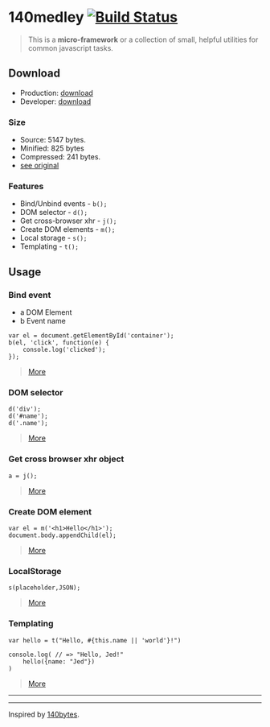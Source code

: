 # 140medley [![Build Status](https://travis-ci.org/frkr/140medley.png)](https://travis-ci.org/frkr/140medley/)

> This is a **micro-framework** or a collection of small, helpful utilities for common javascript tasks.

## Download
* Production: [download][downloadmin]
* Developer: [download][download]

### Size
* Source: 5147 bytes.
* Minified: 825 bytes 
* Compressed: 241 bytes.
* [see original][honza]

### Features
* Bind/Unbind events - `b();`
* DOM selector - `d();`
* Get cross-browser xhr - `j();`
* Create DOM elements - `m();`
* Local storage - `s();`
* Templating - `t();`

## Usage

### Bind event
* a DOM Element
* b Event name

```
var el = document.getElementById('container');
b(el, 'click', function(e) {
	console.log('clicked');
});
```
> [More](https://gist.github.com/968186)

### DOM selector
```
d('div');
d('#name');
d('.name');
```
> [More](https://gist.github.com/991057)

### Get cross browser xhr object
```
a = j();
```
> [More](https://gist.github.com/993585)

### Create DOM element
```
var el = m('<h1>Hello</h1>');
document.body.appendChild(el);
```
> [More](https://gist.github.com/966233)

### LocalStorage
```
s(placeholder,JSON);
```
> [More](https://gist.github.com/966030)

### Templating
```
var hello = t("Hello, #{this.name || 'world'}!")

console.log( // => "Hello, Jed!"
	hello({name: "Jed"})
)
```
> [More](https://gist.github.com/964762)

---
---
Inspired by [140bytes][bytes].

[bytes]: https://gist.github.com/962807
[honza]: https://github.com/honza/140medley
[download]: https://raw.github.com/frkr/140medley/master/dist/140medley.js
[downloadmin]: https://raw.github.com/frkr/140medley/master/dist/140medley.min.js
